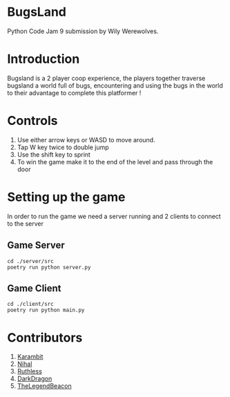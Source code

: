 # BugsLand

Python Code Jam 9 submission by Wily Werewolves.

# Introduction

Bugsland is a 2 player coop experience, the players together traverse bugsland a world full of bugs, encountering and using the bugs in the world to their advantage to complete this platformer !

# Controls

1. Use either arrow keys or WASD to move around.
2. Tap W key twice to double jump
3. Use the shift key to sprint
4. To win the game make it to the end of the level and pass through the door

# Setting up the game

In order to run the game we need a server running and 2 clients to connect to the server

## Game Server
```
cd ./server/src
poetry run python server.py
```

## Game Client
```
cd ./client/src
poetry run python main.py
```

# Contributors

1. [Karambit](https://github.com/HarshitJoshi915)
2. [Nihal](https://github.com/NihalNavath)
3. [Ruthless](https://github.com/nsk126)
4. [DarkDragon](https://github.com/Arghya-AB)
5. [TheLegendBeacon](https://github.com/TheLegendBeacon)
